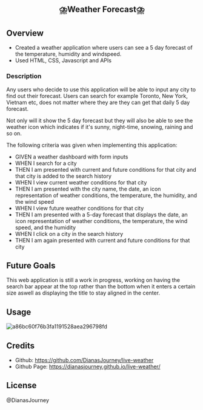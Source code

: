 ## <p align="center">⛈️Weather Forecast⛈️</p>

## Overview
- Created a weather application where users can see a 5 day forecast of the temperature, humidity and windspeed. 
- Used HTML, CSS, Javascript and APIs

### Description
Any users who decide to use this application will be able to input any city to find out their forecast. Users can search for example Toronto, New York, Vietnam etc, does not matter where they are they can get that daily 5 day forecast.

Not only will it show the 5 day forecast but they will also be able to see the weather icon which indicates if it's sunny, night-time, snowing, raining and so on.

The following criteria was given when implementing this application:

- GIVEN a weather dashboard with form inputs
- WHEN I search for a city
- THEN I am presented with current and future conditions for that city and that city is added to the search history
- WHEN I view current weather conditions for that city
- THEN I am presented with the city name, the date, an icon representation of weather conditions, the temperature, the humidity, and the wind speed
- WHEN I view future weather conditions for that city
- THEN I am presented with a 5-day forecast that displays the date, an icon representation of weather conditions, the temperature, the wind speed, and the humidity
- WHEN I click on a city in the search history
- THEN I am again presented with current and future conditions for that city

## Future Goals
This web application is still a work in progress, working on having the search bar appear at the top rather than the bottom when it enters a certain size aswell as displaying the title to stay aligned in the center.

## Usage
![a86bc60f76b3fa1191528aea296798fd](https://user-images.githubusercontent.com/109758045/192699998-cdd4f0cb-4f13-41b6-ba51-71e63dbd3a9a.jpg)


## Credits
- Github: https://github.com/DianasJourney/live-weather
- Github Page: https://dianasjourney.github.io/live-weather/

## License
@DianasJourney
